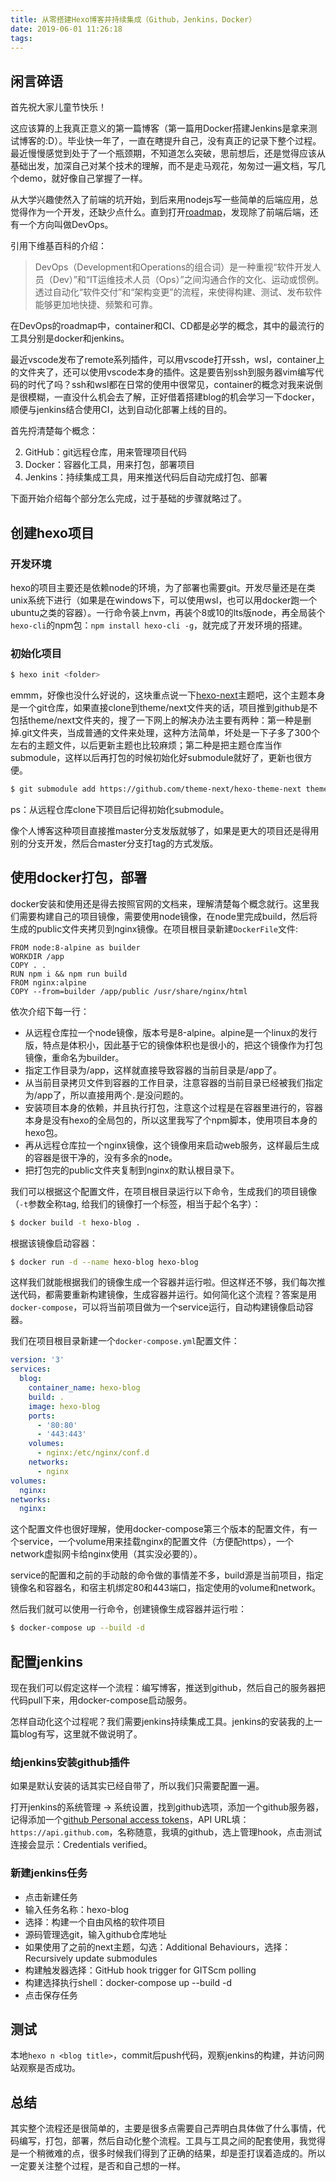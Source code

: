 ```yaml
---
title: 从零搭建Hexo博客并持续集成（Github，Jenkins，Docker）
date: 2019-06-01 11:26:18
tags:
---
```


## 闲言碎语

首先祝大家儿童节快乐！

这应该算的上我真正意义的第一篇博客（第一篇用Docker搭建Jenkins是拿来测试博客的:D）。毕业快一年了，一直在瞎提升自己，没有真正的记录下整个过程。最近慢慢感觉到处于了一个瓶颈期，不知道怎么突破，思前想后，还是觉得应该从基础出发，加深自己对某个技术的理解，而不是走马观花，匆匆过一遍文档，写几个demo，就好像自己掌握了一样。

从大学兴趣使然入了前端的坑开始，到后来用nodejs写一些简单的后端应用，总觉得作为一个开发，还缺少点什么。直到打开[roadmap](https://roadmap.sh/)，发现除了前端后端，还有一个方向叫做DevOps。

引用下维基百科的介绍：

> DevOps（Development和Operations的组合词）是一种重视“软件开发人员（Dev）”和“IT运维技术人员（Ops）”之间沟通合作的文化、运动或惯例。透过自动化“软件交付”和“架构变更”的流程，来使得构建、测试、发布软件能够更加地快捷、频繁和可靠。

在DevOps的roadmap中，container和CI、CD都是必学的概念，其中的最流行的工具分别是docker和jenkins。

最近vscode发布了remote系列插件，可以用vscode打开ssh，wsl，container上的文件夹了，还可以使用vscode本身的插件。这是要告别ssh到服务器vim编写代码的时代了吗？ssh和wsl都在日常的使用中很常见，container的概念对我来说倒是很模糊，一直没什么机会去了解，正好借着搭建blog的机会学习一下docker，顺便与jenkins结合使用CI，达到自动化部署上线的目的。

首先捋清楚每个概念：

2. GitHub：git远程仓库，用来管理项目代码
3. Docker：容器化工具，用来打包，部署项目
4. Jenkins：持续集成工具，用来推送代码后自动完成打包、部署

下面开始介绍每个部分怎么完成，过于基础的步骤就略过了。

## 创建hexo项目

### 开发环境

hexo的项目主要还是依赖node的环境，为了部署也需要git。开发尽量还是在类unix系统下进行（如果是在windows下，可以使用wsl，也可以用docker跑一个ubuntu之类的容器）。一行命令装上nvm，再装个8或10的lts版node，再全局装个`hexo-cli`的npm包：`npm install hexo-cli -g`，就完成了开发环境的搭建。

### 初始化项目

```bash
$ hexo init <folder>
```

emmm，好像也没什么好说的，这块重点说一下[hexo-next](https://github.com/theme-next/hexo-theme-next)主题吧，这个主题本身是一个git仓库，如果直接clone到theme/next文件夹的话，项目推到github是不包括theme/next文件夹的，搜了一下网上的解决办法主要有两种：第一种是删掉.git文件夹，当成普通的文件来处理，这种方法简单，坏处是一下子多了300个左右的主题文件，以后更新主题也比较麻烦；第二种是把主题仓库当作submodule，这样以后再打包的时候初始化好submodule就好了，更新也很方便。

```bash
$ git submodule add https://github.com/theme-next/hexo-theme-next themes/next
```

ps：从远程仓库clone下项目后记得初始化submodule。

像个人博客这种项目直接推master分支发版就够了，如果是更大的项目还是得用别的分支开发，然后合master分支打tag的方式发版。

## 使用docker打包，部署

docker安装和使用还是得去按照官网的文档来，理解清楚每个概念就行。这里我们需要构建自己的项目镜像，需要使用node镜像，在node里完成build，然后将生成的public文件夹拷贝到nginx镜像。在项目根目录新建`DockerFile`文件:

```docker
FROM node:8-alpine as builder
WORKDIR /app
COPY . .
RUN npm i && npm run build
FROM nginx:alpine
COPY --from=builder /app/public /usr/share/nginx/html
```

依次介绍下每一行：

- 从远程仓库拉一个node镜像，版本号是8-alpine。alpine是一个linux的发行版，特点是体积小，因此基于它的镜像体积也是很小的，把这个镜像作为打包镜像，重命名为builder。
- 指定工作目录为/app，这样就直接导致容器的当前目录是/app了。
- 从当前目录拷贝文件到容器的工作目录，注意容器的当前目录已经被我们指定为/app了，所以直接用两个`.`是没问题的。
- 安装项目本身的依赖，并且执行打包，注意这个过程是在容器里进行的，容器本身是没有hexo的全局包的，所以这里我写了个npm脚本，使用项目本身的hexo包。
- 再从远程仓库拉一个nginx镜像，这个镜像用来启动web服务，这样最后生成的容器是很干净的，没有多余的node。
- 把打包完的public文件夹复制到nginx的默认根目录下。

我们可以根据这个配置文件，在项目根目录运行以下命令，生成我们的项目镜像（`-t`参数全称tag, 给我们的镜像打一个标签，相当于起个名字）：

```bash
$ docker build -t hexo-blog .
```

根据该镜像启动容器：

```bash
$ docker run -d --name hexo-blog hexo-blog
```

这样我们就能根据我们的镜像生成一个容器并运行啦。但这样还不够，我们每次推送代码，都需要重新构建镜像，生成容器并运行。如何简化这个流程？答案是用`docker-compose`，可以将当前项目做为一个service运行，自动构建镜像启动容器。

我们在项目根目录新建一个`docker-compose.yml`配置文件：

```yml
version: '3'
services:
  blog:
    container_name: hexo-blog
    build: .
    image: hexo-blog
    ports:
      - '80:80'
      - '443:443'
    volumes:
      - nginx:/etc/nginx/conf.d
    networks:
      - nginx
volumes:
  nginx:
networks:
  nginx:
```

这个配置文件也很好理解，使用docker-compose第三个版本的配置文件，有一个service，一个volume用来挂载nginx的配置文件（方便配https），一个network虚拟网卡给nginx使用（其实没必要的）。

service的配置和之前的手动敲的命令做的事情差不多，build源是当前项目，指定镜像名和容器名，和宿主机绑定80和443端口，指定使用的volume和network。

然后我们就可以使用一行命令，创建镜像生成容器并运行啦：

```bash
$ docker-compose up --build -d
```

## 配置jenkins

现在我们可以假定这样一个流程：编写博客，推送到github，然后自己的服务器把代码pull下来，用docker-compose启动服务。

怎样自动化这个过程呢？我们需要jenkins持续集成工具。jenkins的安装我的上一篇blog有写，这里就不做说明了。

### 给jenkins安装github插件

如果是默认安装的话其实已经自带了，所以我们只需要配置一遍。

打开jenkins的系统管理 -> 系统设置，找到github选项，添加一个github服务器，记得添加一个[github Personal access tokens](https://github.com/settings/tokens)，API URL填：`https://api.github.com`，名称随意，我填的github，选上管理hook，点击测试连接会显示：Credentials verified。

### 新建jenkins任务

- 点击新建任务
- 输入任务名称：hexo-blog
- 选择：构建一个自由风格的软件项目
- 源码管理选git，输入github仓库地址
- 如果使用了之前的next主题，勾选：Additional Behaviours，选择：Recursively update submodules
- 构建触发器选择：GitHub hook trigger for GITScm polling
- 构建选择执行shell：docker-compose up --build -d
- 点击保存任务

## 测试

本地`hexo n <blog title>`，commit后push代码，观察jenkins的构建，并访问网站观察是否成功。

## 总结

其实整个流程还是很简单的，主要是很多点需要自己弄明白具体做了什么事情，代码编写，打包，部署，然后自动化整个流程。工具与工具之间的配套使用，我觉得是一个稍微难的点，很多时候我们得到了正确的结果，却是歪打误着造成的。所以一定要关注整个过程，是否和自己想的一样。
